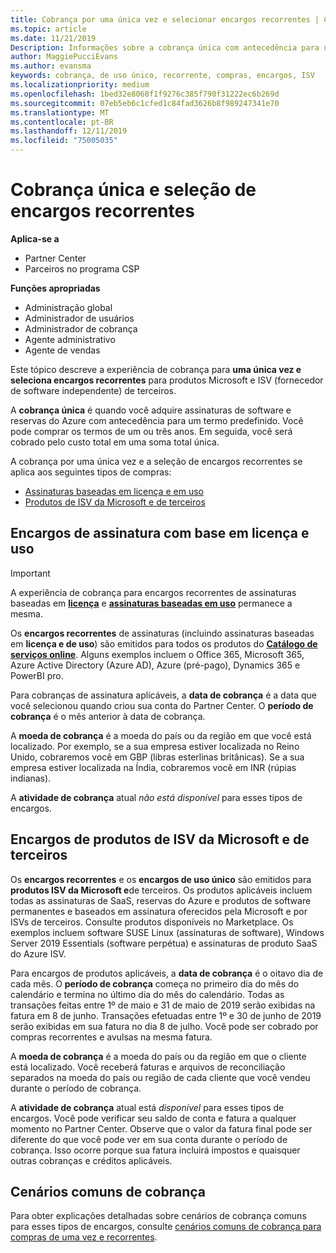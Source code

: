 ```yaml
---
title: Cobrança por uma única vez e selecionar encargos recorrentes | Centro de parceiros
ms.topic: article
ms.date: 11/21/2019
Description: Informações sobre a cobrança única com antecedência para um termo predefinido (assinaturas mensais e anuais) e cobrança para selecionar encargos recorrentes (para produtos da Microsoft e ISV de terceiros aplicáveis) no Partner Center.
author: MaggiePucciEvans
ms.author: evansma
keywords: cobrança, de uso único, recorrente, compras, encargos, ISV
ms.localizationpriority: medium
ms.openlocfilehash: 1bed32e8068f1f9276c385f790f31222ec6b269d
ms.sourcegitcommit: 07eb5eb6c1cfed1c84fad3626b8f989247341e70
ms.translationtype: MT
ms.contentlocale: pt-BR
ms.lasthandoff: 12/11/2019
ms.locfileid: "75005035"
---
```

#  <a name="billing-for-one-time-and-select-recurring-charges"></a>Cobrança única e seleção de encargos recorrentes

**Aplica-se a**
- Partner Center
- Parceiros no programa CSP

**Funções apropriadas**
-   Administração global
-   Administrador de usuários
-   Administrador de cobrança
-   Agente administrativo
-   Agente de vendas

Este tópico descreve a experiência de cobrança para **uma única vez e seleciona encargos recorrentes** para produtos Microsoft e ISV (fornecedor de software independente) de terceiros. 

A **cobrança única** é quando você adquire assinaturas de software e reservas do Azure com antecedência para um termo predefinido. Você pode comprar os termos de um ou três anos. Em seguida, você será cobrado pelo custo total em uma soma total única.

A cobrança por uma única vez e a seleção de encargos recorrentes se aplica aos seguintes tipos de compras:

- [Assinaturas baseadas em licença e em uso](#license-based-and-usage-based-subscription-charges)
- [Produtos de ISV da Microsoft e de terceiros](#microsoft-and-third-party-isv-product-charges)

## <a name="license-based-and-usage-based-subscription-charges"></a>Encargos de assinatura com base em licença e uso

> [!IMPORTANT]
> A experiência de cobrança para encargos recorrentes de assinaturas baseadas em [**licença**](license-based-billing.md) e [**assinaturas baseadas em uso**](usage-based-billing.md) permanece a mesma.

Os **encargos recorrentes** de assinaturas (incluindo assinaturas baseadas em **licença e de uso**) são emitidos para todos os produtos do [**Catálogo de serviços online**](https://partner.microsoft.com/commerce/preferredoffers/list). Alguns exemplos incluem o Office 365, Microsoft 365, Azure Active Directory (Azure AD), Azure (pré-pago), Dynamics 365 e PowerBI pro.

Para cobranças de assinatura aplicáveis, a **data de cobrança** é a data que você selecionou quando criou sua conta do Partner Center. O **período de cobrança** é o mês anterior à data de cobrança.

A **moeda de cobrança** é a moeda do país ou da região em que você está localizado. Por exemplo, se a sua empresa estiver localizada no Reino Unido, cobraremos você em GBP (libras esterlinas britânicas). Se a sua empresa estiver localizada na Índia, cobraremos você em INR (rúpias indianas).

A **atividade de cobrança** atual *não está disponível* para esses tipos de encargos.

## <a name="microsoft-and-third-party-isv-product-charges"></a>Encargos de produtos de ISV da Microsoft e de terceiros

Os **encargos recorrentes** e os **encargos de uso único** são emitidos para **produtos ISV da Microsoft e**de terceiros. Os produtos aplicáveis incluem todas as assinaturas de SaaS, reservas do Azure e produtos de software permanentes e baseados em assinatura oferecidos pela Microsoft e por ISVs de terceiros. Consulte produtos disponíveis no Marketplace. Os exemplos incluem software SUSE Linux (assinaturas de software), Windows Server 2019 Essentials (software perpétua) e assinaturas de produto SaaS do Azure ISV.

Para encargos de produtos aplicáveis, a **data de cobrança** é o oitavo dia de cada mês. O **período de cobrança** começa no primeiro dia do mês do calendário e termina no último dia do mês do calendário. Todas as transações feitas entre 1º de maio e 31 de maio de 2019 serão exibidas na fatura em 8 de junho. Transações efetuadas entre 1º e 30 de junho de 2019 serão exibidas em sua fatura no dia 8 de julho. Você pode ser cobrado por compras recorrentes e avulsas na mesma fatura.

A **moeda de cobrança** é a moeda do país ou da região em que o cliente está localizado. Você receberá faturas e arquivos de reconciliação separados na moeda do país ou região de cada cliente que você vendeu durante o período de cobrança.

A **atividade de cobrança** atual está *disponível* para esses tipos de encargos. Você pode verificar seu saldo de conta e fatura a qualquer momento no Partner Center. Observe que o valor da fatura final pode ser diferente do que você pode ver em sua conta durante o período de cobrança. Isso ocorre porque sua fatura incluirá impostos e quaisquer outras cobranças e créditos aplicáveis.

## <a name="common-billing-scenarios"></a>Cenários comuns de cobrança

Para obter explicações detalhadas sobre cenários de cobrança comuns para esses tipos de encargos, consulte [cenários comuns de cobrança para compras de uma vez e recorrentes](common-billing-scenarios-onetime-recurring.md).
